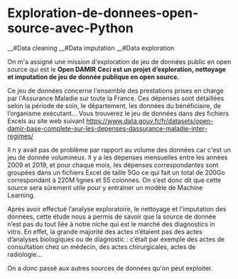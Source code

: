# Exploration-de-donnees-open-source-avec-Python
__#Data cleaning 
__#Data imputation 
__#Data exploration

On m'a assigné une mission d'exploration de jeu de données public en open source qui est le __Open DAMIR__
__Ceci est un projet d’exploration, nettoyage et imputation de jeu de donnée publique en open source.__

Ce jeu de données concerne l'ensemble des prestations prises en charge par l'Assurance Maladie sur toute la France. 
Ces dépenses sont détaillées selon la période de soin, le département, les données du bénéficiaire, de l’organisme exécutant…
Vous trouverez le jeu de données dans des fichiers Excels au site web suivant https://www.data.gouv.fr/fr/datasets/open-damir-base-complete-sur-les-depenses-dassurance-maladie-inter-regimes/

Il n y avait pas de problème par rapport au volume des données car c'est un jeu de donnée volumineux. 
Il y a les dépenses mensuelles entre les années 2009 et 2019, et pour chaque mois, les dépenses correspondantes sont groupées dans un fichiers Excel de taille 5Go ce qui fait un total de 200Go correspondant à 220M lignes et 55 colonnes. 
On s’est donc dit que cette source sera sûrement utile pour y entraîner un modèle de Machine Learning. 

Après avoir effectué l’analyse exploratoire, le nettoyage et l'imputation des données, cette étude nous a permis de savoir que la source de donnée n’est pas du tout liée à notre niche qui est le marché des diagnostics in vitro. En effet, la grande majorité des actes n’étaient pas des actes d’analyses biologiques ou de diagnostic : c’était par exemple des actes de consultation chez un médecin, des actes chirurgicales, actes de radiologie...

On a donc passé aux autres sources de données qu'on peut exploiter.

